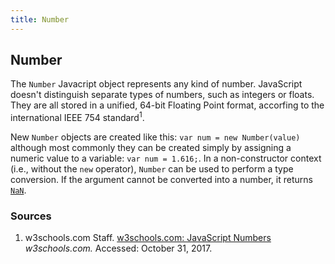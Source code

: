 ```yaml
---
title: Number
---
```

## Number

The `Number` Javacript object represents any kind of number. JavaScript doesn't distinguish separate types of numbers, such as integers or floats. They are all stored in a unified, 64-bit Floating Point format, accorfing to the international IEEE 754 standard<sup>1</sup>.

New `Number` objects are created like this: `var num = new Number(value)` although most commonly they can be created simply by assigning a numeric value to a variable: `var num = 1.616;`. In a non-constructor context (i.e., without the `new` operator), `Number` can be used to perform a type conversion. If the argument cannot be converted into a number, it returns [`NaN`](https://guide.freecodecamp.org/javascript/standard-objects/number/number-nan).

### Sources

1. w3schools.com Staff. [w3schools.com: JavaScript Numbers](https://www.w3schools.com/js/js_numbers.asp) *w3schools.com.* Accessed: October 31, 2017.

